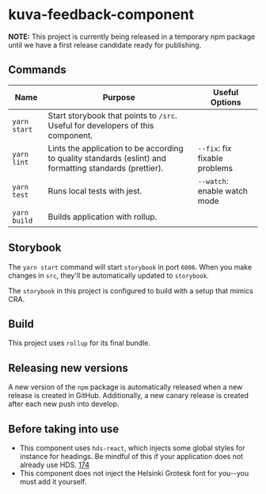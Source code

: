 # kuva-feedback-component

**NOTE:** This project is currently being released in a temporary npm package until we have a first release candidate ready for publishing.

## Commands

| Name         | Purpose                                                                                                  | Useful Options                |
| ------------ | -------------------------------------------------------------------------------------------------------- | ----------------------------- |
| `yarn start` | Start storybook that points to `/src`. Useful for developers of this component.                          |                               |
| `yarn lint`  | Lints the application to be according to quality standards (eslint) and formatting standards (prettier). | `--fix`: fix fixable problems |
| `yarn test`  | Runs local tests with jest.                                                                              | `--watch`: enable watch mode  |
| `yarn build` | Builds application with rollup.                                                                          |                               |

## Storybook

The `yarn start` command will start `storybook` in port `6006`. When you make changes in `src`, they'll be automatically updated to `storybook`.

The `storybook` in this project is configured to build with a setup that mimics CRA.

## Build

This project uses `rollup` for its final bundle.

## Releasing new versions

A new version of the `npm` package is automatically released when a new release is created in GitHub. Additionally, a new canary release is created after each new push into develop.

## Before taking into use

- This component uses `hds-react`, which injects some global styles for instance for headings. Be mindful of this if your application does not already use HDS. [174](https://github.com/City-of-Helsinki/helsinki-design-system/issues/174)
- This component does not inject the Helsinki Grotesk font for you--you must add it yourself.
